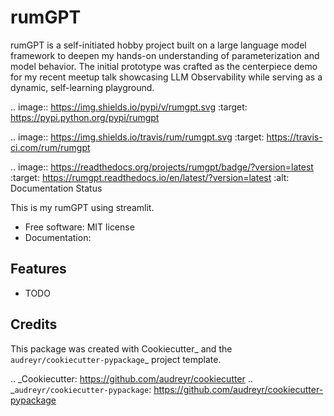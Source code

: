 # rumGPT
rumGPT is a self-initiated hobby project built on a large language model framework to deepen my hands-on understanding of parameterization and model behavior. The initial prototype was crafted as the centerpiece demo for my recent meetup talk showcasing LLM Observability while serving as a dynamic, self-learning playground.

.. image:: https://img.shields.io/pypi/v/rumgpt.svg
        :target: https://pypi.python.org/pypi/rumgpt

.. image:: https://img.shields.io/travis/rum/rumgpt.svg
        :target: https://travis-ci.com/rum/rumgpt

.. image:: https://readthedocs.org/projects/rumgpt/badge/?version=latest
        :target: https://rumgpt.readthedocs.io/en/latest/?version=latest
        :alt: Documentation Status




This is my rumGPT using streamlit.


* Free software: MIT license
* Documentation: 


Features
--------

* TODO

Credits
-------

This package was created with Cookiecutter_ and the `audreyr/cookiecutter-pypackage`_ project template.

.. _Cookiecutter: https://github.com/audreyr/cookiecutter
.. _`audreyr/cookiecutter-pypackage`: https://github.com/audreyr/cookiecutter-pypackage
